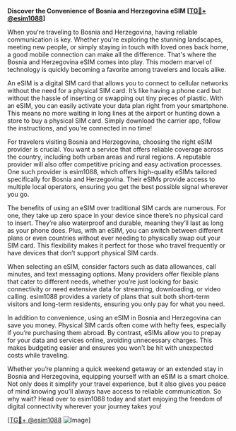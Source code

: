 **Discover the Convenience of Bosnia and Herzegovina eSIM [[TG💪+ @esim1088](https://t.me/s/esim1088)]**

When you're traveling to Bosnia and Herzegovina, having reliable communication is key. Whether you're exploring the stunning landscapes, meeting new people, or simply staying in touch with loved ones back home, a good mobile connection can make all the difference. That's where the Bosnia and Herzegovina eSIM comes into play. This modern marvel of technology is quickly becoming a favorite among travelers and locals alike.

An eSIM is a digital SIM card that allows you to connect to cellular networks without the need for a physical SIM card. It’s like having a phone card but without the hassle of inserting or swapping out tiny pieces of plastic. With an eSIM, you can easily activate your data plan right from your smartphone. This means no more waiting in long lines at the airport or hunting down a store to buy a physical SIM card. Simply download the carrier app, follow the instructions, and you're connected in no time!

For travelers visiting Bosnia and Herzegovina, choosing the right eSIM provider is crucial. You want a service that offers reliable coverage across the country, including both urban areas and rural regions. A reputable provider will also offer competitive pricing and easy activation processes. One such provider is esim1088, which offers high-quality eSIMs tailored specifically for Bosnia and Herzegovina. Their eSIMs provide access to multiple local operators, ensuring you get the best possible signal wherever you go.

The benefits of using an eSIM over traditional SIM cards are numerous. For one, they take up zero space in your device since there’s no physical card to insert. They’re also waterproof and durable, meaning they’ll last as long as your phone does. Plus, with an eSIM, you can switch between different plans or even countries without ever needing to physically swap out your SIM card. This flexibility makes it perfect for those who travel frequently or have devices that don’t support physical SIM cards.

When selecting an eSIM, consider factors such as data allowances, call minutes, and text messaging options. Many providers offer flexible plans that cater to different needs, whether you’re just looking for basic connectivity or need extensive data for streaming, downloading, or video calling. esim1088 provides a variety of plans that suit both short-term visitors and long-term residents, ensuring you only pay for what you need.

In addition to convenience, using an eSIM in Bosnia and Herzegovina can save you money. Physical SIM cards often come with hefty fees, especially if you’re purchasing them abroad. By contrast, eSIMs allow you to prepay for your data and services online, avoiding unnecessary charges. This makes budgeting easier and ensures you won’t be hit with unexpected costs while traveling.

Whether you’re planning a quick weekend getaway or an extended stay in Bosnia and Herzegovina, equipping yourself with an eSIM is a smart choice. Not only does it simplify your travel experience, but it also gives you peace of mind knowing you’ll always have access to reliable communication. So why wait? Head over to esim1088 today and start enjoying the freedom of digital connectivity wherever your journey takes you!

[[TG💪+ @esim1088](https://t.me/s/esim1088) ![Image](https://i.postimg.cc/Y0z9fWf4/image.png)]